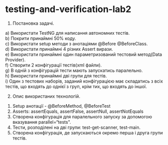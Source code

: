 # testing-and-verification-lab2
1.	Постановка задачі.

a)	Використати TestNG для написання автономних тестів.  
b)	Покрити принаймні 50% коду.  
c)	 Використати setup методи з анотаціями @Before @BeforeClass.  
d)	Використати принаймні 4 різних Assert вирази.  
e)	Використати принаймні один параметризований тестовий метод(Data Provider).  
f)	Створити 2 конфігурації тестів(xml файли).  
g)	В одній з конфігурацій тести мають запускатись паралельно.  
h)	Використати принаймні дві групи для тестів.  
i)	Один з тестових наборів, заданий конфігурацією має складатись з всіх тестів, що
входять до однієї з груп, крім тих, що входять до іншої.  

2.	Опис використаних технологій.
1)	Setup анотації - @BeforeMethod, @BeforeTest  
2)	Asserts: assertEquals, assertFalse, assertNull, assertNotEquals  
3)	Створена конфігурація для паралельного запуску за допомогою вказування parallel=“tests".  
4)	Тести, розподілені на дві групи: test-get-scanner, test-main.  
5)	Створена конфігурація, де запускаються окремо перша і друга групи тестів.  

